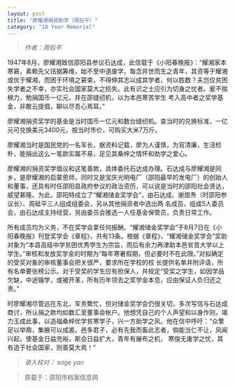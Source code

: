 ```yaml
---
layout: post
title: "廖耀湘捐资助学（周后平）"
category: "10 Year Memorial"
---
```

> *作者：周后平*

1947年8月，廖耀湘致信邵阳县参议石达成，此信载于《小阳春晚报》：“耀湘家本寒窘，素赖先父拮据筹维，始不至中道废学。每念并世而生之青年，其资等于耀湘或优于耀湘，而困于环境之窘束，不得伸其志以成其学者，何以胜数？夫岂仅贫困失学者之不幸，亦实社会国家莫大之损失。此有识之士应引为切身之忧者。爰不揣棉力，勉捐国币一亿元，并在邵缝纫机，以为本邑寒苦学生
考入高中者之奖学基金，非敢云提倡，聊以尽吾心焉耳。”
　

廖耀湘捐资奖学的基金是当时国币一亿元和数台缝纫机。查当时的兑换标准，一亿元可兑换美元3400元，按当时市价，可购买大米7万斤。

廖耀湘当时是国民党的一名军长，据资料记载，廖为人谨慎，为官清廉，生活检朴，能捐出这么一笔款实属不易，足见其桑梓之情怀和助学之爱心。

廖耀湘的捐资奖学倡议和这笔善款，具体委托石达成办理。石达成与廖耀湘是同乡，是廖耀湘的启蒙恩师，同时又是宝庆光明电厂（邵阳最早的发电厂）的创始人和董事，还具有时任邵阳县政府参议的政治资历，可以说是当时的邵阳社会贤达，威望甚隆。为此，邵阳特成立了“耀湘储金奖学会”，由石达成、谢煜焘（时邵阳参议长）、周砥平三人组成组委会，另从其他捐资者中选出两
名成员，组成5人委员会，由石达成主持经营，另由委员会推选一人任基金保管员，负责日常工作。

所有成员均为义务，不在奖学会拿任何报酬。“耀湘储金奖学会”于8月7日在《小阳春晚报》刊登奖学会《章程》，共有13条。根据《章程》，“耀湘储金奖学会”奖助对象为“本县高级中学贫困优秀学生为宗旨，而后有余力再津助本邑贫苦大学以上学生。”审核和发放奖学金的时期为“每年寒暑假期，但必要时不在此限。”对拟确定的受奖对象的审核董事会把关很严，要求所在学校的校
长提供名单并附评语，所有名单要张榜公示。对于受奖的学生应有担保人，并规定“受奖之学生，如因学品欠缺，中途辍学，或被开革，所有历年领去之奖学金本息，应由保证人负归还之责。”

时廖耀湘尽管远在东北，军务繁忙，但对储金奖学会仍很关切，多次写信与石达成商讨，所认捐之款均如数汇至董事会帐户。他想凭自己的个人声望和以身作则，竭力玉成此事，以造福桑梓优学贫寒学子，兴一方助学之风。他在信中呼吁：“众擎足以举鼎，集腋可以成裘。邑多君子，必有先我而畜此志者，倘能当仁不让，风闻兴起，使基金日益充裕，斯会日益扩大，青年有展布之机，
寒俊无废学之忧，其有造于社会国家，则善莫大焉！”

> *录入校对： sage yan*

> 原载于：邵阳市档案信息网